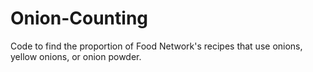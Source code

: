 # Onion-Counting
Code to find the proportion of Food Network's recipes that use onions, yellow onions, or onion powder.
